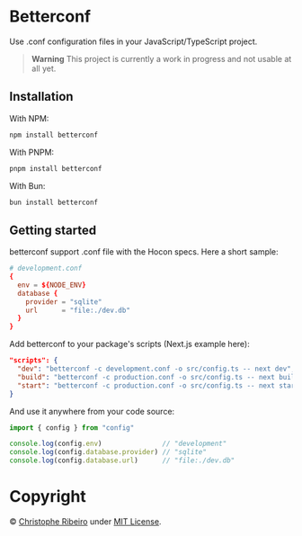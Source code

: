 # Betterconf

Use .conf configuration files in your JavaScript/TypeScript project.

> **Warning**
> This project is currently a work in progress and not usable at all yet.

## Installation

With NPM:

```bash
npm install betterconf
```

With PNPM:

```bash
pnpm install betterconf
```

With Bun:

```bash
bun install betterconf
```

## Getting started

betterconf support .conf file with the Hocon specs. Here a short sample:

```conf
# development.conf
{
  env = ${NODE_ENV}
  database {
    provider = "sqlite"
    url      = "file:./dev.db"
  }
}
```

Add betterconf to your package's scripts (Next.js example here):

```json
"scripts": {
  "dev": "betterconf -c development.conf -o src/config.ts -- next dev",
  "build": "betterconf -c production.conf -o src/config.ts -- next build",
  "start": "betterconf -c production.conf -o src/config.ts -- next start"
}
```

And use it anywhere from your code source:

```ts
import { config } from "config"

console.log(config.env)               // "development"
console.log(config.database.provider) // "sqlite"
console.log(config.database.url)      // "file:./dev.db"
```

# Copyright

&copy; [Christophe Ribeiro](https://christophe.ribeiro.io) under [MIT License](./LICENSE.md).